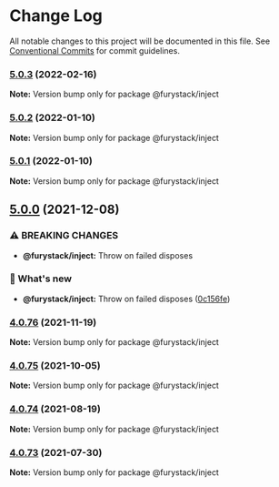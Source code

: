 # Change Log

All notable changes to this project will be documented in this file.
See [Conventional Commits](https://conventionalcommits.org) for commit guidelines.

### [5.0.3](https://github.com/furystack/furystack/compare/@furystack/inject@5.0.2...@furystack/inject@5.0.3) (2022-02-16)

**Note:** Version bump only for package @furystack/inject






### [5.0.2](https://github.com/furystack/furystack/compare/@furystack/inject@5.0.0...@furystack/inject@5.0.2) (2022-01-10)

**Note:** Version bump only for package @furystack/inject






### [5.0.1](https://github.com/furystack/furystack/compare/@furystack/inject@5.0.0...@furystack/inject@5.0.1) (2022-01-10)

**Note:** Version bump only for package @furystack/inject






## [5.0.0](https://github.com/furystack/furystack/compare/@furystack/inject@4.0.76...@furystack/inject@5.0.0) (2021-12-08)


### ⚠ BREAKING CHANGES

* **@furystack/inject:** Throw on failed disposes

### 🚀 What's new

* **@furystack/inject:** Throw on failed disposes ([0c156fe](https://github.com/furystack/furystack/commit/0c156fe6e0dad34057fcae88e3c4a055429fae7c))




### [4.0.76](https://github.com/furystack/furystack/compare/@furystack/inject@4.0.75...@furystack/inject@4.0.76) (2021-11-19)

**Note:** Version bump only for package @furystack/inject






### [4.0.75](https://github.com/furystack/furystack/compare/@furystack/inject@4.0.74...@furystack/inject@4.0.75) (2021-10-05)

**Note:** Version bump only for package @furystack/inject






### [4.0.74](https://github.com/furystack/furystack/compare/@furystack/inject@4.0.44...@furystack/inject@4.0.74) (2021-08-19)

**Note:** Version bump only for package @furystack/inject






### [4.0.73](https://github.com/furystack/furystack/compare/@furystack/inject@4.0.44...@furystack/inject@4.0.73) (2021-07-30)

**Note:** Version bump only for package @furystack/inject
